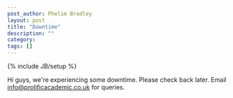 ```yaml
---
post_author: Phelim Bradley
layout: post
title: "Downtime"
description: ""
category: 
tags: []
---
```

{% include JB/setup %}

Hi guys, we're experiencing some downtime. Please check back later. Email info@prolificacademic.co.uk for queries.  